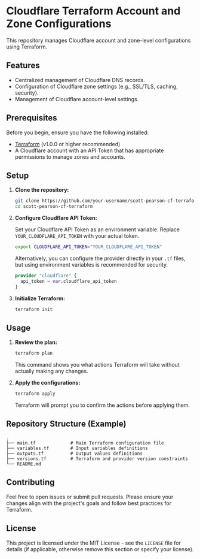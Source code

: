 # Cloudflare Terraform Account and Zone Configurations

This repository manages Cloudflare account and zone-level configurations using Terraform.

## Features

- Centralized management of Cloudflare DNS records.
- Configuration of Cloudflare zone settings (e.g., SSL/TLS, caching, security).
- Management of Cloudflare account-level settings.

## Prerequisites

Before you begin, ensure you have the following installed:

- [Terraform](https://www.terraform.io/downloads.html) (v1.0.0 or higher recommended)
- A Cloudflare account with an API Token that has appropriate permissions to manage zones and accounts.

## Setup

1.  **Clone the repository:**

    ```bash
    git clone https://github.com/your-username/scott-pearson-cf-terraform.git
    cd scott-pearson-cf-terraform
    ```

2.  **Configure Cloudflare API Token:**

    Set your Cloudflare API Token as an environment variable. Replace `YOUR_CLOUDFLARE_API_TOKEN` with your actual token.

    ```bash
    export CLOUDFLARE_API_TOKEN="YOUR_CLOUDFLARE_API_TOKEN"
    ```

    Alternatively, you can configure the provider directly in your `.tf` files, but using environment variables is recommended for security.

    ```terraform
    provider "cloudflare" {
      api_token = var.cloudflare_api_token
    }
    ```

3.  **Initialize Terraform:**

    ```bash
    terraform init
    ```

## Usage

1.  **Review the plan:**

    ```bash
    terraform plan
    ```

    This command shows you what actions Terraform will take without actually making any changes.

2.  **Apply the configurations:**

    ```bash
    terraform apply
    ```

    Terraform will prompt you to confirm the actions before applying them.

## Repository Structure (Example)

```
.
├── main.tf             # Main Terraform configuration file
├── variables.tf        # Input variables definitions
├── outputs.tf          # Output values definitions
├── versions.tf         # Terraform and provider version constraints
└── README.md
```

## Contributing

Feel free to open issues or submit pull requests. Please ensure your changes align with the project's goals and follow best practices for Terraform.

## License

This project is licensed under the MIT License - see the `LICENSE` file for details (if applicable, otherwise remove this section or specify your license).